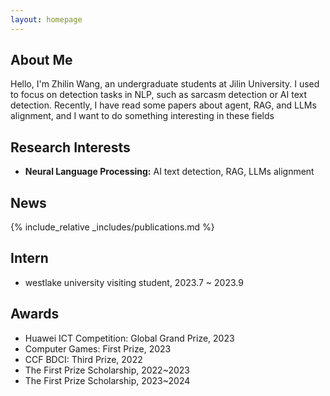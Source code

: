 ```yaml
---
layout: homepage
---
```


## About Me

Hello, I'm Zhilin Wang, an undergraduate students at Jilin University. I used to focus on detection tasks in NLP, such as sarcasm detection or AI text detection. Recently, I have read some papers about agent, RAG, and LLMs alignment, and I want to do something interesting in these fields

## Research Interests

- **Neural Language Processing:** AI text detection, RAG, LLMs alignment

## News

{% include_relative _includes/publications.md %}

<!-- {% include_relative _includes/services.md %}-->

## Intern

- westlake university visiting student, 2023.7 ~ 2023.9

## Awards

- Huawei ICT Competition: Global Grand Prize, 2023
- Computer Games: First Prize, 2023
- CCF BDCI: Third Prize, 2022
- The First Prize Scholarship, 2022~2023
- The First Prize Scholarship, 2023~2024
